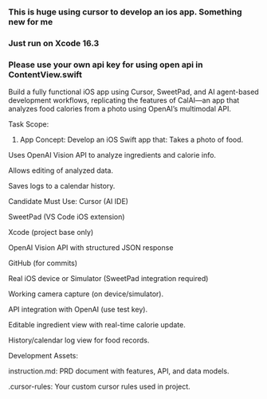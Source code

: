 ### This is huge using cursor to develop an ios app. Something new for me
### Just run on Xcode 16.3
### Please use your own api key for using open api in ContentView.swift

Build a fully functional iOS app using Cursor, SweetPad, and AI agent-based development workflows, replicating the features of CalAI—an app that analyzes food calories from a photo using OpenAI’s multimodal API.

Task Scope:
1. App Concept:
Develop an iOS Swift app that:
Takes a photo of food.


Uses OpenAI Vision API to analyze ingredients and calorie info.


Allows editing of analyzed data.


Saves logs to a calendar history.



Candidate Must Use:
Cursor (AI IDE)


SweetPad (VS Code iOS extension)


Xcode (project base only)


OpenAI Vision API with structured JSON response


GitHub (for commits)


Real iOS device or Simulator (SweetPad integration required)




Working camera capture (on device/simulator).


API integration with OpenAI (use test key).


Editable ingredient view with real-time calorie update.


History/calendar log view for food records.


Development Assets:


instruction.md: PRD document with features, API, and data models.


.cursor-rules: Your custom cursor rules used in project.

